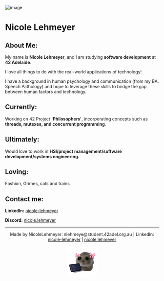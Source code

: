 ![image](./images/gitbanner.gif "IMAGE")

# Nicole Lehmeyer

## **About Me:**

My name is **Nicole Lehmeyer**, and I am studying **software development** at **42 Adelaide**.

I love all things to do with the real-world applications of technology!

I have a background in human psychology and communication \(from my BA. Speech Pathology\) and hope to leverage these skills to bridge the gap between human factors and technology.

## Currently:

Working on 42 Project **'Philosophers'**, incorporating concepts such as **threads, mutexes, and concurrent programming**.


## Ultimately:

Would love to work in **HSI/project management/software development/systems engineering.**


## Loving:

Fashion, Grimes, cats and trains


## Contact me:

**LinkedIn:** [nicole-lehmeyer](https://www.linkedin.com/in/nicole-lehmeyer/)

**Discord:**  [nicole.lehmeyer](https://discordapp.com/users/1107446949344448543/)

---
<p align="center">
Made by NicoleLehmeyer: nlehmeye@student.42adel.org.au | LinkedIn: <a href="[url](https://www.linkedin.com/in/nicole-lehmeyer/)">nicole-lehmeyer</a> | <a href="[url](https://discordapp.com/users/1107446949344448543/)">nicole.lehmeyer</a>
</p>

<p align="center">
  <img src="./images/coder_hampster.png" alt="hampster" style="width:100px;"/>
</p>
